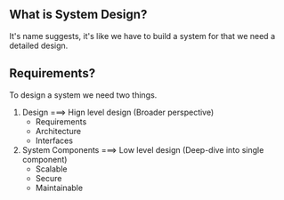 ## What is System Design?

It's name suggests, it's like we have to build a system for that we need a detailed design.

## Requirements?

To design a system we need two things.

1. Design ===> Hign level design (Broader perspective)
   - Requirements
   - Architecture
   - Interfaces
2. System Components ===> Low level design (Deep-dive into single component)
   - Scalable
   - Secure
   - Maintainable
